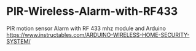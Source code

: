 # PIR-Wireless-Alarm-with-RF433
PIR motion sensor Alarm with RF 433 mhz module and Arduino
https://www.instructables.com/ARDUINO-WIRELESS-HOME-SECURITY-SYSTEM/
